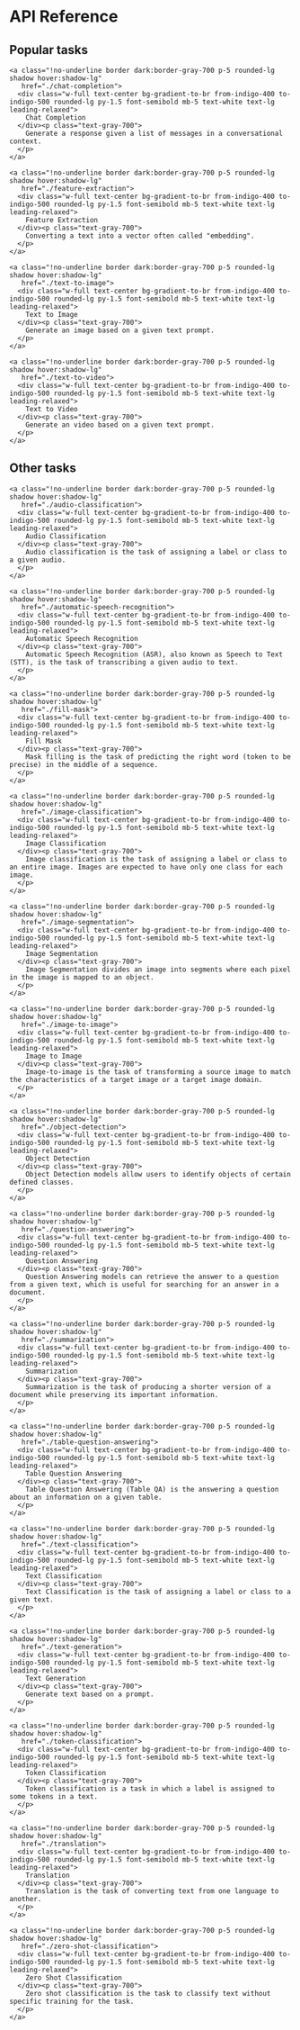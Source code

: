 # API Reference

## Popular tasks

<div class="mt-10">
  <div class="w-full flex flex-col space-y-4 md:space-y-0 md:grid md:grid-cols-3 md:gap-y-4 md:gap-x-5">

    <a class="!no-underline border dark:border-gray-700 p-5 rounded-lg shadow hover:shadow-lg"
       href="./chat-completion">
      <div class="w-full text-center bg-gradient-to-br from-indigo-400 to-indigo-500 rounded-lg py-1.5 font-semibold mb-5 text-white text-lg leading-relaxed">
        Chat Completion
      </div><p class="text-gray-700">
        Generate a response given a list of messages in a conversational context.
      </p>
    </a>

    <a class="!no-underline border dark:border-gray-700 p-5 rounded-lg shadow hover:shadow-lg"
       href="./feature-extraction">
      <div class="w-full text-center bg-gradient-to-br from-indigo-400 to-indigo-500 rounded-lg py-1.5 font-semibold mb-5 text-white text-lg leading-relaxed">
        Feature Extraction
      </div><p class="text-gray-700">
        Converting a text into a vector often called "embedding".
      </p>
    </a>

    <a class="!no-underline border dark:border-gray-700 p-5 rounded-lg shadow hover:shadow-lg"
       href="./text-to-image">
      <div class="w-full text-center bg-gradient-to-br from-indigo-400 to-indigo-500 rounded-lg py-1.5 font-semibold mb-5 text-white text-lg leading-relaxed">
        Text to Image
      </div><p class="text-gray-700">
        Generate an image based on a given text prompt.
      </p>
    </a>

    <a class="!no-underline border dark:border-gray-700 p-5 rounded-lg shadow hover:shadow-lg"
       href="./text-to-video">
      <div class="w-full text-center bg-gradient-to-br from-indigo-400 to-indigo-500 rounded-lg py-1.5 font-semibold mb-5 text-white text-lg leading-relaxed">
        Text to Video
      </div><p class="text-gray-700">
        Generate an video based on a given text prompt.
      </p>
    </a>

  </div>
</div>

## Other tasks

<div class="mt-10">
  <div class="w-full flex flex-col space-y-4 md:space-y-0 md:grid md:grid-cols-3 md:gap-y-4 md:gap-x-5">

    <a class="!no-underline border dark:border-gray-700 p-5 rounded-lg shadow hover:shadow-lg"
       href="./audio-classification">
      <div class="w-full text-center bg-gradient-to-br from-indigo-400 to-indigo-500 rounded-lg py-1.5 font-semibold mb-5 text-white text-lg leading-relaxed">
        Audio Classification
      </div><p class="text-gray-700">
        Audio classification is the task of assigning a label or class to a given audio.
      </p>
    </a>

    <a class="!no-underline border dark:border-gray-700 p-5 rounded-lg shadow hover:shadow-lg"
       href="./automatic-speech-recognition">
      <div class="w-full text-center bg-gradient-to-br from-indigo-400 to-indigo-500 rounded-lg py-1.5 font-semibold mb-5 text-white text-lg leading-relaxed">
        Automatic Speech Recognition
      </div><p class="text-gray-700">
        Automatic Speech Recognition (ASR), also known as Speech to Text (STT), is the task of transcribing a given audio to text.
      </p>
    </a>

    <a class="!no-underline border dark:border-gray-700 p-5 rounded-lg shadow hover:shadow-lg"
       href="./fill-mask">
      <div class="w-full text-center bg-gradient-to-br from-indigo-400 to-indigo-500 rounded-lg py-1.5 font-semibold mb-5 text-white text-lg leading-relaxed">
        Fill Mask
      </div><p class="text-gray-700">
        Mask filling is the task of predicting the right word (token to be precise) in the middle of a sequence.
      </p>
    </a>

    <a class="!no-underline border dark:border-gray-700 p-5 rounded-lg shadow hover:shadow-lg"
       href="./image-classification">
      <div class="w-full text-center bg-gradient-to-br from-indigo-400 to-indigo-500 rounded-lg py-1.5 font-semibold mb-5 text-white text-lg leading-relaxed">
        Image Classification
      </div><p class="text-gray-700">
        Image classification is the task of assigning a label or class to an entire image. Images are expected to have only one class for each image.
      </p>
    </a>

    <a class="!no-underline border dark:border-gray-700 p-5 rounded-lg shadow hover:shadow-lg"
       href="./image-segmentation">
      <div class="w-full text-center bg-gradient-to-br from-indigo-400 to-indigo-500 rounded-lg py-1.5 font-semibold mb-5 text-white text-lg leading-relaxed">
        Image Segmentation
      </div><p class="text-gray-700">
        Image Segmentation divides an image into segments where each pixel in the image is mapped to an object.
      </p>
    </a>

    <a class="!no-underline border dark:border-gray-700 p-5 rounded-lg shadow hover:shadow-lg"
       href="./image-to-image">
      <div class="w-full text-center bg-gradient-to-br from-indigo-400 to-indigo-500 rounded-lg py-1.5 font-semibold mb-5 text-white text-lg leading-relaxed">
        Image to Image
      </div><p class="text-gray-700">
        Image-to-image is the task of transforming a source image to match the characteristics of a target image or a target image domain.
      </p>
    </a>

    <a class="!no-underline border dark:border-gray-700 p-5 rounded-lg shadow hover:shadow-lg"
       href="./object-detection">
      <div class="w-full text-center bg-gradient-to-br from-indigo-400 to-indigo-500 rounded-lg py-1.5 font-semibold mb-5 text-white text-lg leading-relaxed">
        Object Detection
      </div><p class="text-gray-700">
        Object Detection models allow users to identify objects of certain defined classes.
      </p>
    </a>

    <a class="!no-underline border dark:border-gray-700 p-5 rounded-lg shadow hover:shadow-lg"
       href="./question-answering">
      <div class="w-full text-center bg-gradient-to-br from-indigo-400 to-indigo-500 rounded-lg py-1.5 font-semibold mb-5 text-white text-lg leading-relaxed">
        Question Answering
      </div><p class="text-gray-700">
        Question Answering models can retrieve the answer to a question from a given text, which is useful for searching for an answer in a document.
      </p>
    </a>

    <a class="!no-underline border dark:border-gray-700 p-5 rounded-lg shadow hover:shadow-lg"
       href="./summarization">
      <div class="w-full text-center bg-gradient-to-br from-indigo-400 to-indigo-500 rounded-lg py-1.5 font-semibold mb-5 text-white text-lg leading-relaxed">
        Summarization
      </div><p class="text-gray-700">
        Summarization is the task of producing a shorter version of a document while preserving its important information.
      </p>
    </a>

    <a class="!no-underline border dark:border-gray-700 p-5 rounded-lg shadow hover:shadow-lg"
       href="./table-question-answering">
      <div class="w-full text-center bg-gradient-to-br from-indigo-400 to-indigo-500 rounded-lg py-1.5 font-semibold mb-5 text-white text-lg leading-relaxed">
        Table Question Answering
      </div><p class="text-gray-700">
        Table Question Answering (Table QA) is the answering a question about an information on a given table.
      </p>
    </a>

    <a class="!no-underline border dark:border-gray-700 p-5 rounded-lg shadow hover:shadow-lg"
       href="./text-classification">
      <div class="w-full text-center bg-gradient-to-br from-indigo-400 to-indigo-500 rounded-lg py-1.5 font-semibold mb-5 text-white text-lg leading-relaxed">
        Text Classification
      </div><p class="text-gray-700">
        Text Classification is the task of assigning a label or class to a given text.
      </p>
    </a>

    <a class="!no-underline border dark:border-gray-700 p-5 rounded-lg shadow hover:shadow-lg"
       href="./text-generation">
      <div class="w-full text-center bg-gradient-to-br from-indigo-400 to-indigo-500 rounded-lg py-1.5 font-semibold mb-5 text-white text-lg leading-relaxed">
        Text Generation
      </div><p class="text-gray-700">
        Generate text based on a prompt.
      </p>
    </a>

    <a class="!no-underline border dark:border-gray-700 p-5 rounded-lg shadow hover:shadow-lg"
       href="./token-classification">
      <div class="w-full text-center bg-gradient-to-br from-indigo-400 to-indigo-500 rounded-lg py-1.5 font-semibold mb-5 text-white text-lg leading-relaxed">
        Token Classification
      </div><p class="text-gray-700">
        Token classification is a task in which a label is assigned to some tokens in a text.
      </p>
    </a>

    <a class="!no-underline border dark:border-gray-700 p-5 rounded-lg shadow hover:shadow-lg"
       href="./translation">
      <div class="w-full text-center bg-gradient-to-br from-indigo-400 to-indigo-500 rounded-lg py-1.5 font-semibold mb-5 text-white text-lg leading-relaxed">
        Translation
      </div><p class="text-gray-700">
        Translation is the task of converting text from one language to another.
      </p>
    </a>

    <a class="!no-underline border dark:border-gray-700 p-5 rounded-lg shadow hover:shadow-lg"
       href="./zero-shot-classification">
      <div class="w-full text-center bg-gradient-to-br from-indigo-400 to-indigo-500 rounded-lg py-1.5 font-semibold mb-5 text-white text-lg leading-relaxed">
        Zero Shot Classification
      </div><p class="text-gray-700">
        Zero shot classification is the task to classify text without specific training for the task.
      </p>
    </a>

  </div>
</div>